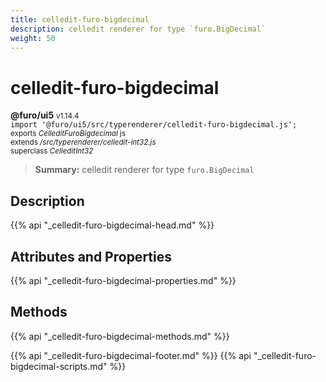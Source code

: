 ```yaml
---
title: celledit-furo-bigdecimal
description: celledit renderer for type `furo.BigDecimal`
weight: 50
---
```


# celledit-furo-bigdecimal
**@furo/ui5** <small>v1.14.4</small>
<br>`import '@furo/ui5/src/typerenderer/celledit-furo-bigdecimal.js';`<small>
<br>exports *CelleditFuroBigdecimal* js
<br>extends */src/typerenderer/celledit-int32.js*
<br>superclass *CelleditInt32*</small>

> **Summary:** celledit renderer for type `furo.BigDecimal`

## Description



{{% api "_celledit-furo-bigdecimal-head.md" %}}

## Attributes and Properties
{{% api "_celledit-furo-bigdecimal-properties.md" %}}




## Methods
{{% api "_celledit-furo-bigdecimal-methods.md" %}}






{{% api "_celledit-furo-bigdecimal-footer.md" %}}
{{% api "_celledit-furo-bigdecimal-scripts.md" %}}
